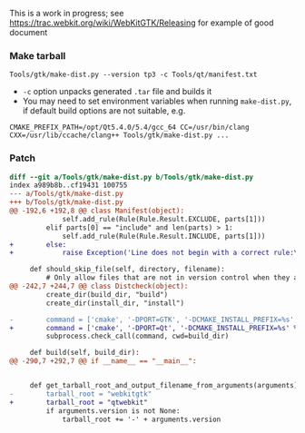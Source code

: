 This is a work in progress; see https://trac.webkit.org/wiki/WebKitGTK/Releasing for example of good document

### Make tarball

```
Tools/gtk/make-dist.py --version tp3 -c Tools/qt/manifest.txt
```

* `-c` option unpacks generated `.tar` file and builds it
* You may need to set environment variables when running `make-dist.py`, if default build options are not suitable, e.g.
```
CMAKE_PREFIX_PATH=/opt/Qt5.4.0/5.4/gcc_64 CC=/usr/bin/clang CXX=/usr/lib/ccache/clang++ Tools/gtk/make-dist.py ...
```

### Patch
```diff
diff --git a/Tools/gtk/make-dist.py b/Tools/gtk/make-dist.py
index a989b8b..cf19431 100755
--- a/Tools/gtk/make-dist.py
+++ b/Tools/gtk/make-dist.py
@@ -192,6 +192,8 @@ class Manifest(object):
             self.add_rule(Rule(Rule.Result.EXCLUDE, parts[1]))
         elif parts[0] == "include" and len(parts) > 1:
             self.add_rule(Rule(Rule.Result.INCLUDE, parts[1]))
+        else:
+            raise Exception('Line does not begin with a correct rule:\n\t' + line)

     def should_skip_file(self, directory, filename):
         # Only allow files that are not in version control when they are explicitly included in the manifest from the build dir.
@@ -242,7 +244,7 @@ class Distcheck(object):
         create_dir(build_dir, "build")
         create_dir(install_dir, "install")

-        command = ['cmake', '-DPORT=GTK', '-DCMAKE_INSTALL_PREFIX=%s' % install_dir, '-DCMAKE_BUILD_TYPE=Release', dist_dir]
+        command = ['cmake', '-DPORT=Qt', '-DCMAKE_INSTALL_PREFIX=%s' % install_dir, '-DCMAKE_BUILD_TYPE=Release', dist_dir]
         subprocess.check_call(command, cwd=build_dir)

     def build(self, build_dir):
@@ -290,7 +292,7 @@ if __name__ == "__main__":


     def get_tarball_root_and_output_filename_from_arguments(arguments):
-        tarball_root = "webkitgtk"
+        tarball_root = "qtwebkit"
         if arguments.version is not None:
             tarball_root += '-' + arguments.version
```